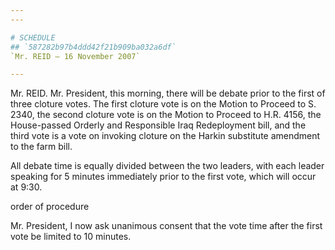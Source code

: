 ```yaml
---
---

# SCHEDULE
## `587282b97b4ddd42f21b909ba032a6df`
`Mr. REID — 16 November 2007`

---
```



Mr. REID. Mr. President, this morning, there will be debate prior to 
the first of three cloture votes. The first cloture vote is on the 
Motion to Proceed to S. 2340, the second cloture vote is on the Motion 
to Proceed to H.R. 4156, the House-passed Orderly and Responsible Iraq 
Redeployment bill, and the third vote is a vote on invoking cloture on 
the Harkin substitute amendment to the farm bill.

All debate time is equally divided between the two leaders, with each 
leader speaking for 5 minutes immediately prior to the first vote, 
which will occur at 9:30.















 order of procedure


Mr. President, I now ask unanimous consent that the vote time after 
the first vote be limited to 10 minutes.